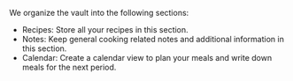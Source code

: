 We organize the vault into the following sections:

- Recipes: Store all your recipes in this section.
- Notes: Keep general cooking related notes and additional information in this section.
- Calendar: Create a calendar view to plan your meals and write down meals for the next period.